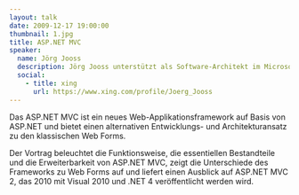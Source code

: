 ```yaml
---
layout: talk
date: 2009-12-17 19:00:00
thumbnail: 1.jpg
title: ASP.NET MVC
speaker:
  name: Jörg Jooss
  description: Jörg Jooss unterstützt als Software-Architekt im Microsoft Technology Center (MTC) in München Microsoft-Kunden und –Partner beim Entwurf und der Erstellung .NET-basierter Lösungen. Zu seinen Interessenschwerpunkten zählen die Entwicklung verteilter Anwendungen, Entwurfsmuster und Entwicklungsmethoden. Bevor er im Jahr 2005 zu Microsoft kam, war er über viele Jahre als Technologie-Berater für eine international führende Unternehmensberatung tätig.
  social:
    - title: xing
      url: https://www.xing.com/profile/Joerg_Jooss
---
```

Das ASP.NET MVC ist ein neues Web-Applikationsframework auf Basis von ASP.NET und bietet einen alternativen Entwicklungs- und Architekturansatz zu den klassischen Web Forms. 
                        
Der Vortrag beleuchtet die Funktionsweise, die essentiellen Bestandteile und die Erweiterbarkeit von ASP.NET MVC, zeigt die Unterschiede des Frameworks zu Web Forms auf und liefert einen Ausblick auf ASP.NET MVC 2, das 2010 mit Visual 2010 und .NET 4 veröffentlicht werden wird.